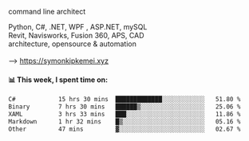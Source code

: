 command line architect

Python, C#, .NET, WPF , ASP.NET, mySQL <br>
Revit, Navisworks, Fusion 360, APS, CAD <br>
architecture, opensource & automation<br>
<br>
--> https://symonkipkemei.xyz

#### 📊 This week, I spent time on:
<!--START_SECTION:waka-->

```txt
C#            15 hrs 30 mins  █████████████░░░░░░░░░░░░   51.80 %
Binary        7 hrs 30 mins   ██████▒░░░░░░░░░░░░░░░░░░   25.06 %
XAML          3 hrs 33 mins   ███░░░░░░░░░░░░░░░░░░░░░░   11.86 %
Markdown      1 hr 32 mins    █▒░░░░░░░░░░░░░░░░░░░░░░░   05.16 %
Other         47 mins         ▓░░░░░░░░░░░░░░░░░░░░░░░░   02.67 %
```

<!--END_SECTION:waka-->
